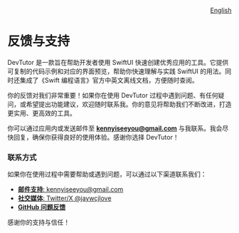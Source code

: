 <p align="right">
  <a href="./feedback.md">English</a>
</p>
<!--rehype:style=float: right; bottom: -36px; position: relative;-->

反馈与支持  
===  

DevTutor 是一款旨在帮助开发者使用 SwiftUI 快速创建优秀应用的工具。它提供可复制的代码示例和对应的界面预览，帮助你快速理解与实践 SwiftUI 的用法。同时还集成了《Swift 编程语言》官方中英文离线文档，方便随时查阅。

你的反馈对我们非常重要！如果你在使用 DevTutor 过程中遇到问题、有任何疑问，或希望提出功能建议，欢迎随时联系我。你的意见将帮助我们不断改进，打造更实用、更高效的工具。

你可以通过应用内或发送邮件至 **kennyiseeyou@gmail.com** 与我联系。我会尽快回复，确保你获得良好的使用体验。感谢你选择 DevTutor！

### 联系方式  

如果你在使用过程中需要帮助或遇到问题，可以通过以下渠道联系我们：  

- [**邮件支持**: kennyiseeyou@gmail.com](mailto:kennyiseeyou@gmail.com)  
- [**社交媒体**: Twitter/X @jaywcjlove](https://twitter.com/jaywcjlove)  
- [**GitHub 问题反馈**](https://github.com/jaywcjlove/devtutor/issues/new/choose)  

感谢你的支持与信任！